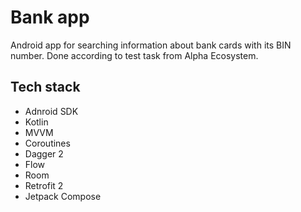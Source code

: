 # Bank app

Android app for searching information about bank cards with its BIN number. Done according to test task from Alpha Ecosystem.

## Tech stack

* Adnroid SDK
* Kotlin
* MVVM
* Coroutines
* Dagger 2
* Flow
* Room
* Retrofit 2
* Jetpack Compose
